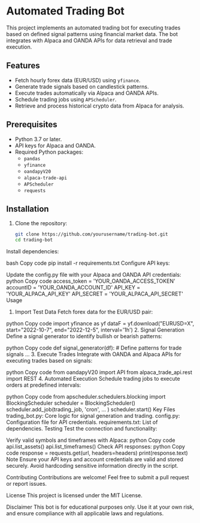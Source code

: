 # Automated Trading Bot

This project implements an automated trading bot for executing trades based on defined signal patterns using financial market data. The bot integrates with Alpaca and OANDA APIs for data retrieval and trade execution. 

## Features
- Fetch hourly forex data (EUR/USD) using `yfinance`.
- Generate trade signals based on candlestick patterns.
- Execute trades automatically via Alpaca and OANDA APIs.
- Schedule trading jobs using `APScheduler`.
- Retrieve and process historical crypto data from Alpaca for analysis.

## Prerequisites
- Python 3.7 or later.
- API keys for Alpaca and OANDA.
- Required Python packages:
  - `pandas`
  - `yfinance`
  - `oandapyV20`
  - `alpaca-trade-api`
  - `APScheduler`
  - `requests`

## Installation
1. Clone the repository:
   ```bash
   git clone https://github.com/yourusername/trading-bot.git
   cd trading-bot
Install dependencies:

bash
Copy code
pip install -r requirements.txt
Configure API keys:

Update the config.py file with your Alpaca and OANDA API credentials:
python
Copy code
access_token = 'YOUR_OANDA_ACCESS_TOKEN'
accountID = 'YOUR_OANDA_ACCOUNT_ID'
API_KEY = 'YOUR_ALPACA_API_KEY'
API_SECRET = 'YOUR_ALPACA_API_SECRET'
Usage
1. Import Test Data
Fetch forex data for the EUR/USD pair:

python
Copy code
import yfinance as yf
dataF = yf.download("EURUSD=X", start="2022-10-7", end="2022-12-5", interval='1h')
2. Signal Generation
Define a signal generator to identify bullish or bearish patterns:

python
Copy code
def signal_generator(df):
    # Define patterns for trade signals
    ...
3. Execute Trades
Integrate with OANDA and Alpaca APIs for executing trades based on signals:

python
Copy code
from oandapyV20 import API
from alpaca_trade_api.rest import REST
4. Automated Execution
Schedule trading jobs to execute orders at predefined intervals:

python
Copy code
from apscheduler.schedulers.blocking import BlockingScheduler
scheduler = BlockingScheduler()
scheduler.add_job(trading_job, 'cron', ... )
scheduler.start()
Key Files
trading_bot.py: Core logic for signal generation and trading.
config.py: Configuration file for API credentials.
requirements.txt: List of dependencies.
Testing
Test the connection and functionality:

Verify valid symbols and timeframes with Alpaca:
python
Copy code
api.list_assets()
api.list_timeframes()
Check API responses:
python
Copy code
response = requests.get(url, headers=headers)
print(response.text)
Note
Ensure your API keys and account credentials are valid and stored securely. Avoid hardcoding sensitive information directly in the script.

Contributing
Contributions are welcome! Feel free to submit a pull request or report issues.

License
This project is licensed under the MIT License.

Disclaimer
This bot is for educational purposes only. Use it at your own risk, and ensure compliance with all applicable laws and regulations.
